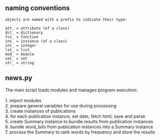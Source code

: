naming conventions
------------------

    objects are named with a prefix to indicate their type:

    att_ = attribute (of a class)
    dct_ = dictionary
    fcn_ = function
    ins_ = instance (of a class)
    int_ = integer
    lst_ = list
    mod_ = module
    set_ = set
    str_ = string

news.py
-------

The main script loads modules and manages program execution:<br />
<br />
    1. import modules<br />
    2. prepare general variables for use during processing<br />
    3. create instances of publications<br />
    4. for each publication instance, set date, fetch html, save and parse<br />
    5. create Summary instance to bundle results from publication instances<br />
    6. bundle word_lsits from publication instances into a Summary instance<br />
    7. process the Summary to rank words by frequency and store the results<br />

